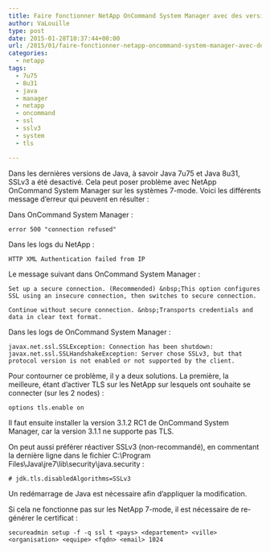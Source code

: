 ```yaml
---
title: Faire fonctionner NetApp OnCommand System Manager avec des versions récentes de Java
author: VaLouille
type: post
date: 2015-01-28T10:37:44+00:00
url: /2015/01/faire-fonctionner-netapp-oncommand-system-manager-avec-des-versions-recentes-de-java/
categories:
  - netapp
tags:
  - 7u75
  - 8u31
  - java
  - manager
  - netapp
  - oncommand
  - ssl
  - sslv3
  - system
  - tls

---
```

Dans les dernières versions de Java, à savoir Java 7u75 et Java 8u31, SSLv3 a été desactivé. Cela peut poser problème avec NetApp OnCommand System Manager sur les systèmes 7-mode. Voici les différents message d&rsquo;erreur qui peuvent en résulter :

Dans OnCommand System Manager :

```
error 500 "connection refused"
```

Dans les logs du NetApp :

```
HTTP XML Authentication failed from IP
```

Le message suivant dans OnCommand System Manager :

```
Set up a secure connection. (Recommended) &nbsp;This option configures SSL using an insecure connection, then switches to secure connection.

Continue without secure connection. &nbsp;Transports credentials and data in clear text format.
```

Dans les logs de OnCommand System Manager :

```
javax.net.ssl.SSLException: Connection has been shutdown: javax.net.ssl.SSLHandshakeException: Server chose SSLv3, but that protocol version is not enabled or not supported by the client.
```

Pour contourner ce problème, il y a deux solutions. La première, la meilleure, étant d&rsquo;activer TLS sur les NetApp sur lesquels ont souhaite se connecter (sur les 2 nodes) :

```
options tls.enable on
```

Il faut ensuite installer la version 3.1.2 RC1 de OnCommand System Manager, car la version 3.1.1 ne supporte pas TLS.

On peut aussi préférer réactiver SSLv3 (non-recommandé), en commentant la dernière ligne dans le fichier C:\Program Files\Java\jre7\lib\security\java.security :

```
# jdk.tls.disabledAlgorithms=SSLv3
```

Un redémarrage de Java est nécessaire afin d&rsquo;appliquer la modification.

Si cela ne fonctionne pas sur les NetApp 7-mode, il est nécessaire de re-générer le certificat :

```
secureadmin setup -f -q ssl t <pays> <departement> <ville> <organisation> <equipe> <fqdn> <email> 1024
```
